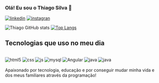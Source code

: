 ### Olá! Eu sou o Thiago Silva  🤙

[![linkedin](https://img.shields.io/badge/LinkedIn-0077B5?style=for-the-badge&logo=linkedin&logoColor=white)](https://www.linkedin.com/in/thiago-da-silva-correia-a0680b288/)
[![instagran](https://img.shields.io/badge/Instagram-E4405F?style=for-the-badge&logo=instagram&logoColor=white)](https://www.instagram.com/thiago.kp/)

![Thiago GitHub stats](https://github-readme-stats.vercel.app/api?username=Thiagokp&show_icons=true&theme=onedark)  [![Top Langs](https://github-readme-stats.vercel.app/api/top-langs/?username=Thiagokp)](https://github.com/anuraghazra/github-readme-stats)

## Tecnologias que uso no meu dia 
<div style="sisplay": inline_block><br/>
  <img aling="center" alt="html5" src="https://img.shields.io/badge/HTML5-E34F26?style=for-the-badge&logo=html5&logoColor=white" />
  <img aling="center" alt="css" src="https://img.shields.io/badge/CSS3-1572B6?style=for-the-badge&logo=css3&logoColor=white" />
  <img aling="center" alt="js" src="https://img.shields.io/badge/JavaScript-F7DF1E?style=for-the-badge&logo=javascript&logoColor=black" />
  <img aling="center" alt="mysql" src="https://img.shields.io/badge/MySQL-005C84?style=for-the-badge&logo=mysql&logoColor=white" />
  <img aling="center" alt="Angular" src="https://img.shields.io/badge/Angular-DD0031?style=for-the-badge&logo=angular&logoColor=white" />
  <img aling="center" alt="java" src="https://img.shields.io/badge/TypeScript-007ACC?style=for-the-badge&logo=typescript&logoColor=white "/>
  <img aling="center" alt="java" src="https://img.shields.io/badge/Java-323330?style=for-the-badge&logo=coffe&logoColor=F7DF1E "/>
</div> <br>
Apaixonado por tecnologia, educação e por conseguir mudar minha vida e dos meus familiares através da programação!  
